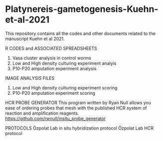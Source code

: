 # Platynereis-gametogenesis-Kuehn-et-al-2021
This repository contains all the codes and other documents related to the manuscript Kuehn et al 2021. 


R CODES and ASSOCIATED SPREADSHEETS
1) Vasa cluster analysis in control worms
2) Low and High density culturing experiment analyis 
3) P10-P20 amputation experiment analysis


IMAGE ANALYSIS FILES
1) Low and High density culturing experiment scoring
2) P10-P20 amputation experiment scoring


HCR PROBE GENERATOR
This program written by Ryan Null allows you ease of ordering probes that mesh with the published HCR system of reaction and amplification reagents. https://github.com/rwnull/insitu_probe_generator 


PROTOCOLS
Özpolat Lab in situ hybridization protocol
Özpolat Lab HCR protocol 
